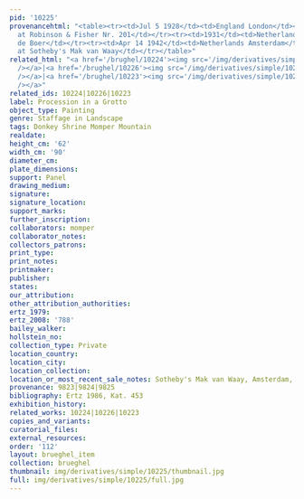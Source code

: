 ```yaml
---
pid: '10225'
provenancehtml: "<table><tr><td>Jul 5 1928</td><td>England London</td><td>Auction
  at Robinson & Fisher Nr. 201</td></tr><tr><td>1931</td><td>Netherlands Amsterdam</td><td>Galerie
  de Boer</td></tr><tr><td>Apr 14 1942</td><td>Netherlands Amsterdam</td><td>Sale
  at Sotheby's Mak van Waay</td></tr></table>"
related_html: "<a href='/brughel/10224'><img src='/img/derivatives/simple/10224/thumbnail.jpg'
  /></a>|<a href='/brughel/10226'><img src='/img/derivatives/simple/10226/thumbnail.jpg'
  /></a>|<a href='/brughel/10223'><img src='/img/derivatives/simple/10223/thumbnail.jpg'
  /></a>"
related_ids: 10224|10226|10223
label: Procession in a Grotto
object_type: Painting
genre: Staffage in Landscape
tags: Donkey Shrine Momper Mountain
realdate:
height_cm: '62'
width_cm: '90'
diameter_cm:
plate_dimensions:
support: Panel
drawing_medium:
signature:
signature_location:
support_marks:
further_inscription:
collaborators: momper
collaborator_notes:
collectors_patrons:
print_type:
print_notes:
printmaker:
publisher:
states:
our_attribution:
other_attribution_authorities:
ertz_1979:
ertz_2008: '788'
bailey_walker:
hollstein_no:
collection_type: Private
location_country:
location_city:
location_collection:
location_or_most_recent_sale_notes: Sotheby's Mak van Waay, Amsterdam, 14 April 1942
provenance: 9823|9824|9825
bibliography: Ertz 1986, Kat. 453
exhibition_history:
related_works: 10224|10226|10223
copies_and_variants:
curatorial_files:
external_resources:
order: '112'
layout: brueghel_item
collection: brueghel
thumbnail: img/derivatives/simple/10225/thumbnail.jpg
full: img/derivatives/simple/10225/full.jpg
---
```

